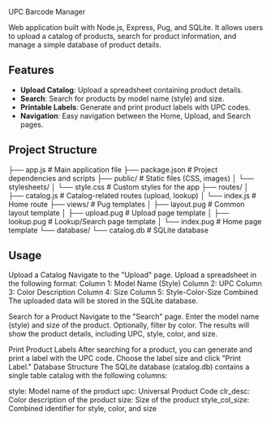 UPC Barcode Manager

Web application built with Node.js, Express, Pug, and SQLite. It allows users to upload a catalog of products, search for product information, and manage a simple database of product details.

## Features

- **Upload Catalog**: Upload a spreadsheet containing product details.
- **Search**: Search for products by model name (style) and size.
- **Printable Labels**: Generate and print product labels with UPC codes.
- **Navigation**: Easy navigation between the Home, Upload, and Search pages.

## Project Structure
├── app.js                # Main application file
├── package.json          # Project dependencies and scripts
├── public/               # Static files (CSS, images)
│   └── stylesheets/
│       └── style.css     # Custom styles for the app
├── routes/
│   ├── catalog.js        # Catalog-related routes (upload, lookup)
│   └── index.js          # Home route
├── views/                # Pug templates
│   ├── layout.pug        # Common layout template
│   ├── upload.pug        # Upload page template
│   ├── lookup.pug        # Lookup/Search page template
│   └── index.pug         # Home page template
└── database/
    └── catalog.db        # SQLite database


## Usage
Upload a Catalog
Navigate to the "Upload" page.
Upload a spreadsheet in the following format:
Column 1: Model Name (Style)
Column 2: UPC
Column 3: Color Description
Column 4: Size
Column 5: Style-Color-Size Combined
The uploaded data will be stored in the SQLite database.

Search for a Product
Navigate to the "Search" page.
Enter the model name (style) and size of the product.
Optionally, filter by color.
The results will show the product details, including UPC, style, color, and size.

Print Product Labels
After searching for a product, you can generate and print a label with the UPC code.
Choose the label size and click "Print Label."
Database Structure
The SQLite database (catalog.db) contains a single table catalog with the following columns:

style: Model name of the product
upc: Universal Product Code
clr_desc: Color description of the product
size: Size of the product
style_col_size: Combined identifier for style, color, and size








    
